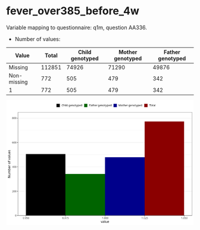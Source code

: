 # fever_over385_before_4w
Variable mapping to questionnaire: q1m, question AA336.
- Number of values:

| Value | Total | Child genotyped | Mother genotyped | Father genotyped |
| ----- | ----- | --------------- | ---------------- | ---------------- |
| Missing | 112851 | 74926 | 71290 | 49876 |
| Non-missing | 772 | 505 | 479 | 342 |
| 1 | 772 | 505 | 479 | 342 |



![](fever_over385_before_4w_n.png)



